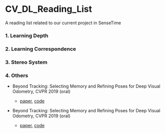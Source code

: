 # CV_DL_Reading_List
A reading list related to our current project in SenseTime

### 1. Learning Depth

### 2. Learning Correspondence

### 3. Stereo System

### 4. Others
* Beyond Tracking: Selecting Memory and Refining Poses for Deep Visual Odometry, CVPR 2019 (oral)
  * [paper](https://arxiv.org/abs/1904.01892), [code]()
  
* Beyond Tracking: Selecting Memory and Refining Poses for Deep Visual Odometry, CVPR 2019 (oral)
  * [paper](http://www.cvlibs.net/publications/Lv2019CVPR.pdf), [code](https://github.com/lvzhaoyang/DeeperInverseCompositionalAlgorithm)
  
  
